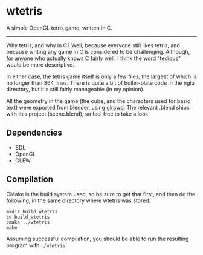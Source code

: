 wtetris
=======

A simple OpenGL tetris game, written in C.

---------------------------------------------------------------

Why tetris, and why in C? Well, because everyone still likes tetris, and because writing any game in C is considered to be challenging. Although, for anyone who actually knows C fairly well, I think the word "tedious" would be more descriptive.

In either case, the tetris game itself is only a few files, the largest of which is no longer than 364 lines. There is quite a bit of boiler-plate code in the nglu directory, but it's still fairly manageable (in my opinion).

All the geometry in the game (the cube, and the characters used for basic text) were exported from blender, using [glrawd](https://github.com/GoranM/glrawd). The relevant .blend ships with this project (scene.blend), so feel free to take a look.

Dependencies
------------

* SDL
* OpenGL
* GLEW

Compilation
-----------

CMake is the build system used, so be sure to get that first, and then do the following, in the same directory where wtetris was stored:

```
mkdir build_wtetris
cd build_wtetris
cmake ../wtetris
make
```

Assuming successful compilation, you should be able to run the resulting program with `./wtetris`.
